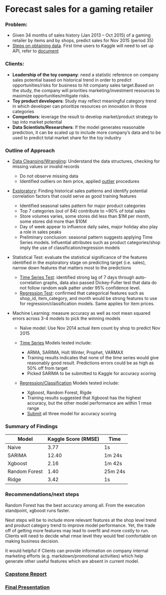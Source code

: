 # Forecast sales for a gaming retailer

### Problem:

* Given 34 months of sales history (Jan 2013 – Oct 2015) of a gaming retailer by items and by shops, predict sales for Nov 2015 (period 35)
* [Steps on obtaining data](https://github.com/sittingman/sales_forecast/blob/master/obtain_data.ipynb). First time users to Kaggle will need to set up API, refer to [document](https://www.kaggle.com/docs/api)

### Clients:
* **Leadership of the toy company**: need a statistic reference on company sales potential based on historical trend in order to predict opportunities/risks for business to hit company sales target.Based on the study, the company will priorities marketing/investment resources to maximize opportunities/mitigate risks.
* **Toy product developers**: Study may reflect meaningful category trend in which developer can prioritize resources on innovation in those categories
* **Competitors**: leverage the result to develop market/product strategy to tap into market potential
* **Data Scientists/Researchers**: If the model generates reasonable prediction, it can be scaled up to include more company’s data and to be used to predict total market share for the toy industry

### Outline of Approach

* [Data Cleansing/Wrangling](https://github.com/sittingman/sales_forecast/blob/master/clean_wrangling.ipynb): Understand the data structures, checking for missing values or invalid records
    
    * Do not observe missing data
    * Identified outliers on item price, applied [outlier](https://github.com/sittingman/sales_forecast/blob/master/outlier.ipynb) procedures

* [Exploratory](https://github.com/sittingman/sales_forecast/blob/master/exploratory.ipynb): Finding historical sales patterns and identify potential correlation factors that could serve as good training features
    
    * Identified seasonal sales pattern for major product categories
    * Top 7 categories (out of 84) contribute to ~90% of total sales
    * Store volumes varies, some stores did less than $1M per month, some stores did more than $10M
    * Day of week appear to influence daily sales, major holiday also play a role in sales peaks
    * Preliminary conclusion: seasonal pattern suggests applying Time Series models. Influential attributes such as product categories/shop imply the use of classification/regression models


* Statistical Test: evaluate the statistical significance of the features identified in the exploratory stage on predicting target (i.e. sales), narrow down features that matters most to the predictions
    * [Time Series Test](https://github.com/sittingman/sales_forecast/blob/master/ts_stattest.ipynb): identified strong lag of 7 days through auto-correlation graphs, data also passed Dickey-Fuller test that data do not follow random walk patter under 95% confidence level.
    * [Regression Test](https://github.com/sittingman/sales_forecast/blob/master/regtest.ipynb): confirmed that categorical features such as shop_id, item_category, and month would be strong features to use for regression/classification models. Same applies for item prices.
    

* Machine Learning: measure accuracy as well as root mean squared errors across 3-4 models to pick the winning models
    * Naïve model: Use Nov 2014 actual item count by shop to predict Nov 2015
    * [Time Series](https://github.com/sittingman/sales_forecast/blob/master/model_ts.ipynb) Models tested include:
        * ARMA, SARIMA, Holt Winter, Prophet, VARMAX
        * Training results indicates that none of the time series would give reasonably good result. Predictions errors could be as high as 50% off from target
        * Picked SARIMA to be submitted to Kaggle for accuracy scoring

    * [Regression/Classification](https://github.com/sittingman/sales_forecast/blob/master/model_cls.ipynb) Models tested include:
        * Xgboost, Random Forest, Rigde
        * Training results suggested that Xgboost has the highest accuracy, but the other model performance are within 1 rmse range
        * [Submit](https://github.com/sittingman/sales_forecast/blob/master/data_submit.ipynb) all three model for accuracy scoring

### Summary of Findings

|Model | Kaggle Score (RMSE) | Time |
|------| -------------| ---|
|Naive| 3.77| 1s |
|SARIMA| 12.40|1m 24s|
|Xgboost| 2.16| 1m 42s |
|Random Forest|1.40 | 25m 24s|
|Ridge|3.42| 1s |

### Recommendations/next steps

Random Forest has the best accuracy among all. From the execution standpoint, xgboost runs faster.

Next steps will be to include more relevant features at the shop level trend and product category trend to improve model performance. Yet, the trade off of getting more features may lead to overfit and more costly to run. Clients will need to decide what rmse level they would feel comfortable on making business decision.

It would helpful if Clients can provide information on company internal marketing efforts (e.g. markdown/promotional activities) which help generate other useful features which are absent in current model.

### [Capstone Report](https://github.com/sittingman/sales_forecast/blob/master/capstone_report.pdf)
### [Final Presentation](https://github.com/sittingman/sales_forecast/blob/master/sales_fcst_presentation.pdf)